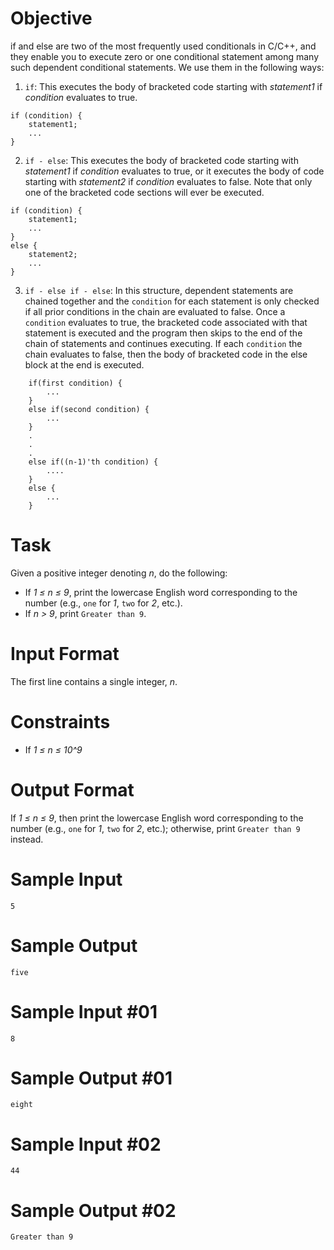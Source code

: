 # Objective
if and else are two of the most frequently used conditionals in C/C++, and they enable you to execute zero or one conditional statement among many such dependent conditional statements. We use them in the following ways:

1. `if`: This executes the body of bracketed code starting with *statement1* if *condition* evaluates to true.
```
if (condition) {
    statement1;
    ...
}
```
2. `if - else`: This executes the body of bracketed code starting with *statement1* if *condition* evaluates to true, or it executes the body of code starting with *statement2* if *condition* evaluates to false. Note that only one of the bracketed code sections will ever be executed.
```
if (condition) {
    statement1;
    ...
}
else {
    statement2;
    ...
}
```
3. `if - else if - else`: In this structure, dependent statements are chained together and the `condition` for each statement is only checked if all prior conditions in the chain are evaluated to false. Once a `condition` evaluates to true, the bracketed code associated with that statement is executed and the program then skips to the end of the chain of statements and continues executing. If each `condition`  the chain evaluates to false, then the body of bracketed code in the else block at the end is executed.
```
    if(first condition) {
        ...
    }
    else if(second condition) {
        ...
    }
    .
    .
    .
    else if((n-1)'th condition) {
        ....
    }
    else {
        ...
    }
```
# Task
Given a positive integer denoting *n*, do the following:
* If *1 ≤ n ≤ 9*, print the lowercase English word corresponding to the number (e.g., `one` for *1*, `two` for *2*, etc.).
* If *n > 9*, print `Greater than 9`.

# Input Format
The first line contains a single integer, *n*.

# Constraints
* If *1 ≤ n ≤ 10^9*

# Output Format
If *1 ≤ n ≤ 9*, then print the lowercase English word corresponding to the number (e.g., `one` for *1*, `two` for *2*, etc.); otherwise, print `Greater than 9` instead.

# Sample Input
```
5
```
# Sample Output
```
five
```
# Sample Input #01
```
8
```
# Sample Output #01
```
eight
```
# Sample Input #02
```
44
```
# Sample Output #02
```
Greater than 9
```